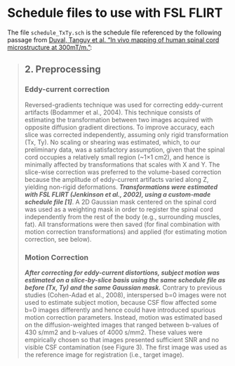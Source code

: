 # Schedule files to use with FSL FLIRT

The file `schedule_TxTy.sch` is the schedule file referenced by the following passage from [Duval, Tanguy et al. “In vivo mapping of human spinal cord microstructure at 300mT/m.”](https://www.ncbi.nlm.nih.gov/pmc/articles/PMC4562035/#idm139707147392480title):

> ## 2. Preprocessing
> 
> ### Eddy-current correction
> 
> Reversed-gradients technique was used for correcting eddy-current artifacts (Bodammer et al., 2004). This technique consists of estimating the transformation between two images acquired with opposite diffusion gradient directions. To improve accuracy, each slice was corrected independently, assuming only rigid transformation (Tx, Ty). No scaling or shearing was estimated, which, to our preliminary data, was a satisfactory assumption, given that the spinal cord occupies a relatively small region (~1×1 cm2), and hence is minimally affected by transformations that scales with X and Y. The slice-wise correction was preferred to the volume-based correction because the amplitude of eddy-current artifacts varied along Z, yielding non-rigid deformations. _**Transformations were estimated with FSL FLIRT (Jenkinson et al., 2002), using a custom-made schedule file [1]**_. A 2D Gaussian mask centered on the spinal cord was used as a weighting mask in order to register the spinal cord independently from the rest of the body (e.g., surrounding muscles, fat). All transformations were then saved (for final combination with motion correction transformations) and applied (for estimating motion correction, see below).
>
> ### Motion Correction
>
> _**After correcting for eddy-current distortions, subject motion was estimated on a slice-by-slice basis using the same schedule file as before (Tx, Ty) and the same Gaussian mask.**_ Contrary to previous studies (Cohen-Adad et al., 2008), interspersed b=0 images were not used to estimate subject motion, because CSF flow affected some b=0 images differently and hence could have introduced spurious motion correction parameters. Instead, motion was estimated based on the diffusion-weighted images that ranged between b-values of 430 s/mm2 and b-values of 4000 s/mm2. These values were empirically chosen so that images presented sufficient SNR and no visible CSF contamination (see Figure 3). The first image was used as the reference image for registration (i.e., target image).
